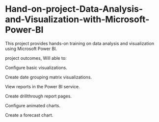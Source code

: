 # Hand-on-project-Data-Analysis-and-Visualization-with-Microsoft-Power-BI
This project provides hands-on training on data analysis and visualization using Microsoft Power BI. 

project outcomes, Will able to: 

Configure basic visualizations.

Create date grouping matrix visualizations.

View reports in the Power BI service.

Create drillthrough report pages.

Configure animated charts.

Create a forecast chart.

